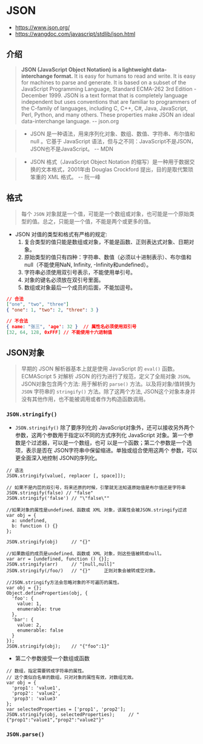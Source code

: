 # JSON

- https://www.json.org/
- https://wangdoc.com/javascript/stdlib/json.html

## 介绍

> **JSON (JavaScript Object Notation) is a lightweight data-interchange format.** It is easy for humans to read and write. It is easy for machines to parse and generate. It is based on a subset of the JavaScript Programming Language, Standard ECMA-262 3rd Edition - December 1999. JSON is a text format that is completely language independent but uses conventions that are familiar to programmers of the C-family of languages, including C, C++, C#, Java, JavaScript, Perl, Python, and many others. These properties make JSON an ideal data-interchange language.    -- json.org

> - JSON 是一种语法，用来序列化对象、数组、数值、字符串、布尔值和 null 。它基于 JavaScript 语法，但与之不同：JavaScript不是JSON，JSON也不是JavaScript。     -- MDN

> - JSON 格式（JavaScript Object Notation 的缩写）是一种用于数据交换的文本格式，2001年由 Douglas Crockford 提出，目的是取代繁琐笨重的 XML 格式。    -- 阮一峰

## 格式

> 每个 `JSON` 对象就是一个值，可能是一个数组或对象，也可能是一个原始类型的值。总之，只能是一个值，不能是两个或更多的值。

- JSON 对值的类型和格式有严格的规定:
    1. 复合类型的值只能是数组或对象，不能是函数、正则表达式对象、日期对象。
    2. 原始类型的值只有四种：字符串、数值（必须以十进制表示）、布尔值和null（不能使用NaN, Infinity, -Infinity和undefined）。
    3. 字符串必须使用双引号表示，不能使用单引号。
    4. 对象的键名必须放在双引号里面。
    5. 数组或对象最后一个成员的后面，不能加逗号。

```JSON
// 合法
["one", "two", "three"]
{ "one": 1, "two": 2, "three": 3 }

// 不合法
{ name: "张三", 'age': 32 }  // 属性名必须使用双引号
[32, 64, 128, 0xFFF] // 不能使用十六进制值
```

## JSON对象

> 早期的 JSON 解析器基本上就是使用 JavaScript 的 `eval()` 函数。
> ECMAScript 5 对解析 JSON 的行为进行了规范，定义了全局对象 `JSON`。
> JSON对象包含两个方法: 用于解析的 `parse()` 方法。以及将对象/值转换为 `JSON` 字符串的 `stringify()` 方法。除了这两个方法, JSON这个对象本身并没有其他作用，也不能被调用或者作为构造函数调用。

### `JSON.stringify()`

- `JSON.stringify()` 除了要序列化的 JavaScript对象外，还可以接收另外两个参数，这两个参数用于指定以不同的方式序列化 JavaScript 对象。第一个参数是个过滤器，可以是一个数组，也可 以是一个函数；第二个参数是一个选项，表示是否在 JSON字符串中保留缩进。单独或组合使用这两个 参数，可以更全面深入地控制 JSON的序列化。

```JS
// 语法
JSON.stringify(value[, replacer [, space]]);

// 如果不是内层的双引号，将来还原的时候，引擎就无法知道原始值是布尔值还是字符串
JSON.stringify(false) // "false"
JSON.stringify('false') // "\"false\""

//如果对象的属性是undefined、函数或 XML 对象，该属性会被JSON.stringify过滤
var obj = {
  a: undefined,
  b: function () {}
};

JSON.stringify(obj)     // "{}"

//如果数组的成员是undefined、函数或 XML 对象，则这些值被转成null。
var arr = [undefined, function () {}];
JSON.stringify(arr)     // "[null,null]"
JSON.stringify(/foo/)   // "{}"     正则对象会被转成空对象。

//JSON.stringify方法会忽略对象的不可遍历的属性。
var obj = {};
Object.defineProperties(obj, {
  'foo': {
    value: 1,
    enumerable: true
  },
  'bar': {
    value: 2,
    enumerable: false
  }
});
JSON.stringify(obj);    // "{"foo":1}"
```

- 第二个参数接受一个数组或函数

```JS
// 数组，指定需要转成字符串的属性。
// 这个类似白名单的数组，只对对象的属性有效，对数组无效。
var obj = {
  'prop1': 'value1',
  'prop2': 'value2',
  'prop3': 'value3'
};
var selectedProperties = ['prop1', 'prop2'];
JSON.stringify(obj, selectedProperties);     // "{"prop1":"value1","prop2":"value2"}"
```

### `JSON.parse()`

